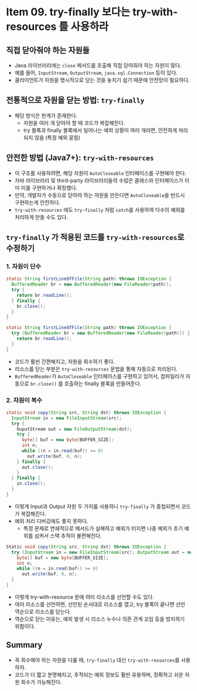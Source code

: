 # Item 09. try-finally 보다는 try-with-resources 를 사용하라
## 직접 닫아줘야 하는 자원들
- Java 라이브러리에는 `close` 메서드를 호출해 직접 닫아줘야 하는 자원이 많다.
- 예를 들어, `InputStream`, `OutputStream`, `java.sql.Connection` 등이 있다.
- 클라이언트가 자원을 명시적으로 닫는 것을 놓치기 쉽기 때문에 안전망이 필요하다.


## 전통적으로 자원을 닫는 방법: `try-finally`
- 해당 방식은 한계가 존재한다.
  - 자원을 여러 개 닫아야 할 때 코드가 복잡해진다.
  - try 블록과 finally 블록에서 일어나는 예외 상황이 여러 개라면, 안전하게 처리되지 않음 (특정 예외 묻힘)


## 안전한 방법 (Java7+): `try-with-resources`
- 이 구조를 사용하려면, 해당 자원이 `AutoCloseable` 인터페이스를 구현해야 한다.
- 자바 라이브러리 및 third-party 라이브러리들의 수많은 클래스와 인터페이스가 이미 이를 구현하거나 확장했다.
- 만약, 개발자가 수동으로 닫아야 하는 자원을 만든다면 `AutoCloseable`을 반드시 구현하는게 안전하다.
- `try-with-resources` 에도 `try-finally` 처럼 `catch`를 사용하여 다수의 예외를 처리하게 만들 수도 있다.


## `try-finally` 가 적용된 코드를 `try-with-resources`로 수정하기
### 1. 자원이 단수


```java
static String firstLineOfFile(String path) throws IOException {
  BufferedReader br = new BufferedReader(new FileReader(path));
  try {
    return br.readLine();
  } finally {
    br.close();
  }
}
```



```java
static String firstLineOfFile(String path) throws IOException {
  try (BufferedReader br = new BufferedReader(new FileReader(path))) {
    return br.readLine();
  }
}
```


- 코드가 훨씬 간편해지고, 자원을 회수하기 좋다.
- 리소스를 닫는 부분은 `try-with-resources` 문법을 통해 자동으로 처리된다.
- `BufferedReader`가 `AutoCloseable` 인터페이스를 구현하고 있어서, 컴파일러가 자동으로 `br.close()` 를 호출하는 finally 블록을 만들어준다.


### 2. 자원이 복수


```java
static void copy(String src, String dst) throws IOException {
  InputStream in = new FileInputStream(src);
  try {
    OuputStream out = new FileOutputStream(dst);
    try {
      byte[] buf = new byte[BUFFER_SIZE];
      int n;
      while ((n = in.read(buf)) >= 0)
        out.write(buf, 0, n);
    } finally {
      out.close();
    }
  } finally {
    in.close();
  }
}
```


- 이렇게 Input과 Output 자원 두 가지를 사용하니 `try-finally` 가 중첩되면서 코드가 복잡해진다.
- 예외 처리 디버깅에도 좋지 못하다.
  - 특정 문제로 연쇄적으로 메서드가 실패하고 예외가 터지면 나중 예외가 초기 예외를 삼켜서 스택 추적이 불편해진다.


```java
Static void copy(String src, String dst) throws IOException {
  try (InputStream in = new FileInputStream(src); OutputStream out = new FileOutputStream(dst)) {
    byte[] buf = new byte[BUFFER_SIZE];
    int n;
    while ((n = in.read(buf)) >= 0)
      out.write(buf, 0, n);
  }
}
```


- 이렇게 try-with-resource 문에 여러 리소스를 선언할 수도 있다.
- 여러 리소스를 선언하면, 선언된 순서대로 리소스를 열고, try 블록이 끝나면 선언 역순으로 리소스를 닫는다.
- 역순으로 닫는 이유는, 예외 발생 시 리소스 누수나 의존 관계 꼬임 등을 방지하기 위함이다.



## Summary
- 꼭 회수해야 하는 자원을 다룰 때, `try-finally` 대신 `try-with-resources`를 사용하자.
- 코드가 더 짧고 분명해지고, 추적되는 예외 정보도 훨씬 유용하며, 정확하고 쉬운 자원 회수가 가능해진다.
